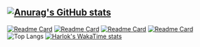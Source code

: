 
[![Anurag's GitHub stats](https://github-readme-stats.vercel.app/api?username=kamisaberi)](https://github.com/anuraghazra/github-readme-stats)
---
[![Readme Card](https://github-readme-stats.vercel.app/api/pin/?username=kamisaberi&repo=xtorch)](https://github.com/kamisaberi/xtorch)
[![Readme Card](https://github-readme-stats.vercel.app/api/pin/?username=kamisaberi&repo=xtorch-bridge)](https://github.com/kamisaberi/xtorch-bridge)
[![Readme Card](https://github-readme-stats.vercel.app/api/pin/?username=kamisaberi&repo=matlab-extended-stacked-plot)](https://github.com/kamisaberi/matlab-extended-stacked-plot)
[![Readme Card](https://github-readme-stats.vercel.app/api/pin/?username=kamisaberi&repo=svg-captcha-solver)](https://github.com/kamisaberi/svg-captcha-solver)
![Top Langs](https://github-readme-stats.vercel.app/api/top-langs/?username=anuraghazra&langs_count=20)
[![Harlok's WakaTime stats](https://github-readme-stats.vercel.app/api/wakatime?username=kamisaberi)](https://github.com/kamisaberi/xtorch)
